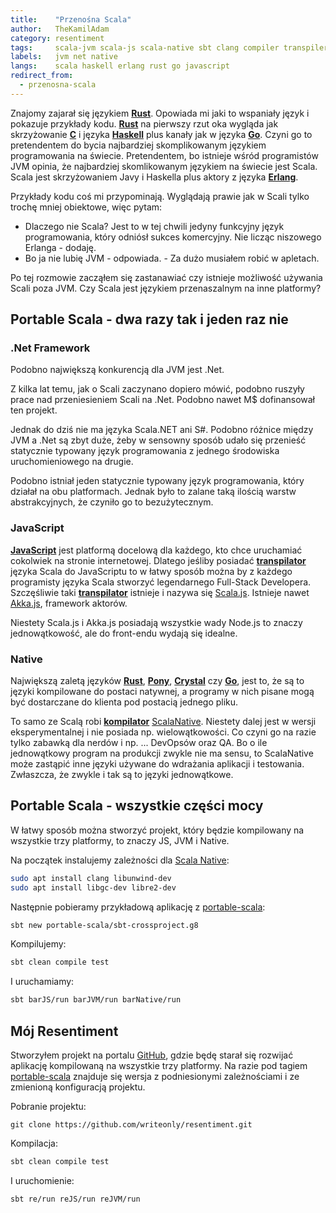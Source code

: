 ```yaml
---
title:    "Przenośna Scala"
author:   TheKamilAdam
category: resentiment
tags:     scala-jvm scala-js scala-native sbt clang compiler transpiler
labels:   jvm net native
langs:    scala haskell erlang rust go javascript
redirect_from:
  - przenosna-scala
---
```


Znajomy zajarał się językiem **[Rust](/posts-by-langs/rust)**.
Opowiada mi jaki to wspaniały język i pokazuje przykłady kodu.
**[Rust](/posts-by-langs/rust)** na pierwszy rzut oka wygląda jak skrzyżowanie **[C](/posts-by-tags/clang)** i języka **[Haskell](/posts-by-langs/haskell)** plus kanały jak w języka **[Go](/posts-by-langs/go)**.
Czyni go to pretendentem do bycia najbardziej skomplikowanym językiem programowania na świecie.
Pretendentem, bo istnieje wśród programistów JVM opinia, że najbardziej skomlikowanym językiem na świecie jest Scala.
Scala jest skrzyżowaniem Javy i Haskella plus aktory z języka **[Erlang](/posts-by-langs/erlang)**.

Przykłady kodu coś mi przypominają.
Wyglądają prawie jak w Scali tylko trochę mniej obiektowe, więc pytam:
- Dlaczego nie Scala? Jest to w tej chwili jedyny funkcyjny język programowania, który odniósł sukces komercyjny.
Nie licząc niszowego Erlanga - dodaję.
- Bo ja nie lubię JVM - odpowiada. - Za dużo musiałem robić w apletach.

Po tej rozmowie zacząłem się zastanawiać czy istnieje możliwość używania Scali poza JVM.
Czy Scala jest językiem przenaszalnym na inne platformy?

## Portable Scala - dwa razy tak i jeden raz nie

### .Net Framework
Podobno największą konkurencją dla JVM jest .Net.

Z kilka lat temu, jak o Scali zaczynano dopiero mówić, podobno ruszyły prace nad przeniesieniem Scali na .Net.
Podobno nawet M$ dofinansował ten projekt.

Jednak do dziś nie ma języka Scala.NET ani S#.
Podobno różnice między JVM a .Net są zbyt duże,
żeby w sensowny sposób udało się przenieść statycznie typowany język programowania
z jednego środowiska uruchomieniowego na drugie.

Podobno istniał jeden statycznie typowany język programowania,
który działał na obu platformach.
Jednak było to zalane taką ilością warstw abstrakcyjnych,
że czyniło go to bezużytecznym.

### JavaScript
**[JavaScript](/posts-by-langs/ecmasript)** jest platformą docelową dla każdego,
kto chce uruchamiać cokolwiek na stronie internetowej.
Dlatego jeśliby posiadać **[transpilator](/posts-by-tags/transpiler)** języka Scala do JavaScriptu
to w łatwy sposób można by z każdego programisty języka Scala stworzyć legendarnego Full-Stack Developera.
Szczęśliwie taki **[transpilator](/posts-by-tags/transpiler)** istnieje i nazywa się [Scala.js](<https://www.scala-js.org/>).
Istnieje nawet [Akka.js](<http://akka-js.org/>), framework aktorów.

Niestety Scala.js i Akka.js posiadają wszystkie wady Node.js to znaczy jednowątkowość,
ale do front-endu wydają się idealne.

### Native
Największą zaletą języków 
**[Rust](/posts-by-langs/rust)**, **[Pony](/posts-by-langs/pony)**, **[Crystal](/posts-by-langs/crystal)** czy **[Go](/posts-by-langs/go)**, 
jest to,
że są to języki kompilowane do postaci natywnej,
a programy w nich pisane mogą być dostarczane do klienta pod postacią jednego pliku.

To samo ze Scalą robi **[kompilator](/posts-by-tags/compiler)** [ScalaNative](<http://www.scala-native.org/en/v0.3.8/>).
Niestety dalej jest w wersji eksperymentalnej i nie posiada np. wielowątkowości.
Co czyni go na razie tylko zabawką dla nerdów i np. ... DevOpsów oraz QA.
Bo o ile jednowątkowy program na produkcji zwykle nie ma sensu,
to ScalaNative może zastąpić inne języki używane do wdrażania aplikacji i testowania.
Zwłaszcza, że zwykle i tak są to języki jednowątkowe.

## Portable Scala - wszystkie części mocy

W łatwy sposób można stworzyć projekt, który będzie kompilowany na wszystkie trzy platformy,
to znaczy JS, JVM i Native.

Na początek instalujemy zależności dla
[Scala Native](<http://www.scala-native.org/en/v0.3.8/user/setup.html#installing-clang-and-runtime-dependencies>):

```bash
sudo apt install clang libunwind-dev
sudo apt install libgc-dev libre2-dev
```

Następnie pobieramy przykładową aplikację z [portable-scala](<https://github.com/portable-scala/sbt-crossproject.g8>):
```bash
sbt new portable-scala/sbt-crossproject.g8
```

Kompilujemy:
```bash
sbt clean compile test
```

I uruchamiamy:
```bash
sbt barJS/run barJVM/run barNative/run
```

## Mój Resentiment

Stworzyłem projekt na portalu [GitHub](<https://github.com/writeonly/resentiment>),
gdzie będę starał się rozwijać aplikację kompilowaną na wszystkie trzy platformy.
Na razie pod tagiem [portable-scala](<https://github.com/writeonly/resentiment/tree/portable-scala>)
znajduje się wersja z podniesionymi zależnościami i ze zmienioną konfiguracją projektu.

Pobranie projektu:
```
git clone https://github.com/writeonly/resentiment.git
```

Kompilacja:
```bash
sbt clean compile test
```

I uruchomienie:
```bash
sbt re/run reJS/run reJVM/run
```
